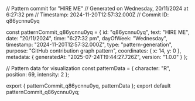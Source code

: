 // Pattern commit for "HIRE ME"
// Generated on Wednesday, 20/11/2024 at 6:27:32 pm
// Timestamp: 2024-11-20T12:57:32.000Z
// Commit ID: q86ycnnu0yq

const patternCommit_q86ycnnu0yq = {
  id: "q86ycnnu0yq",
  text: "HIRE ME",
  date: "20/11/2024",
  time: "6:27:32 pm",
  dayOfWeek: "Wednesday",
  timestamp: "2024-11-20T12:57:32.000Z",
  type: "pattern-generation",
  purpose: "GitHub contribution graph pattern",
  coordinates: {
    x: 14,
    y: 0
  },
  metadata: {
    generatedAt: "2025-07-24T19:44:27.726Z",
    version: "1.0.0"
  }
};

// Pattern data for visualization
const patternData = {
  character: "R",
  position: 69,
  intensity: 2
};

export { patternCommit_q86ycnnu0yq, patternData };
export default patternCommit_q86ycnnu0yq;
